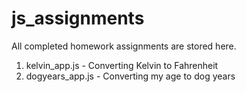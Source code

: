 # js_assignments
All completed homework assignments are stored here. 
  1. kelvin_app.js - Converting Kelvin to Fahrenheit
  2. dogyears_app.js - Converting my age to dog years
